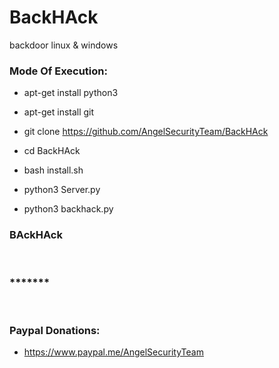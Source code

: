 # BackHAck
backdoor linux &amp; windows

<h3> Mode Of Execution: </h3>

* apt-get install python3

* apt-get install git 

* git clone https://github.com/AngelSecurityTeam/BackHAck

* cd BackHAck

* bash install.sh

* python3 Server.py

* python3 backhack.py

<h3> BAckHAck </h3>

<img src="">

<img src="">

<h3> ******* </h3>

<img src="">

<img src="">

<h3> Paypal Donations: </h3>

* https://www.paypal.me/AngelSecurityTeam

